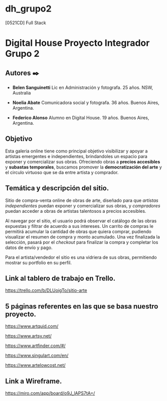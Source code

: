 # dh_grupo2

[0521CD] Full Stack

# Digital House Proyecto Integrador Grupo 2

## Autores ✒️

* **Belen Sanguinetti** Lic en Administración y fotografa. 25 años. 
  NSW, Australia
 
* **Noelia Abate** Comunicadora social y fotografa. 36 años.
  Buenos Aires, Argentina.

* **Federico Alonso** Alumno en Digital House. 19 años. 
  Buenos Aires, Argentina. 

## Objetivo

Esta galeria online tiene como principal objetivo visibilizar y apoyar a artistas emergentes e independientes, brindandoles un espacio para exponer y comercializar sus obras. Ofreciendo obras a **precios accesibles** y **subastas temporales**, buscamos promover la **democratización del arte** y el circulo virtuoso que se da entre artista y comprador. 

## Temática y descripción del sitio.

Sitio de compra-venta online de obras de arte, diseñado para que *artistas independientes* puedan exponer y comercializar sus obras, y *compradores* puedan acceder a obras de artistas talentosos a precios accesibles.  

Al navegar por el sitio, el usuario podrá observar el catálogo de las obras expuestas y filtrar de acuerdo a sus intereses. Un carrito de compras le permitirá acumular la cantidad de obras que quiera comprar, pudiendo visualizar el resumen de compra y monto acumulado. Una vez finalizada la selección, pasará por el *checkout* para finalizar la compra y completar los datos de envío y pago.  

Para el artista/vendedor el sitio es una vidriera de sus obras, permitiendo mostrar su portfolio en su perfil.


## Link al tablero de trabajo en Trello.

https://trello.com/b/DLUoigTo/sitio-arte

## 5 páginas referentes en las que se basa nuestro proyecto.

https://www.artquid.com/

https://www.artsy.net/

https://www.artfinder.com/#/

https://www.singulart.com/en/

https://www.artelowcost.net/


## Link a Wireframe.

https://miro.com/app/board/o9J_lAPS7tA=/
